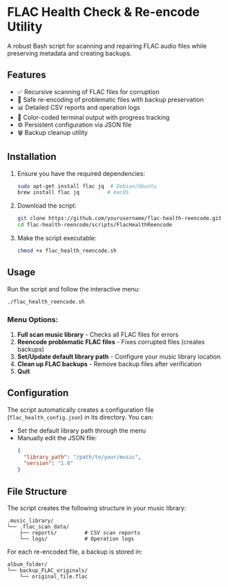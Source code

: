 # FLAC Health Check & Re-encode Utility

A robust Bash script for scanning and repairing FLAC audio files while preserving metadata and creating backups.

## Features

- ✅ Recursive scanning of FLAC files for corruption
- 🔄 Safe re-encoding of problematic files with backup preservation
- 📊 Detailed CSV reports and operation logs
- 🎨 Color-coded terminal output with progress tracking
- ⚙️ Persistent configuration via JSON file
- 🗑️ Backup cleanup utility

## Installation

1. Ensure you have the required dependencies:
   ```bash
   sudo apt-get install flac jq  # Debian/Ubuntu
   brew install flac jq         # macOS
   ```

2. Download the script:
   ```bash
   git clone https://github.com/yourusername/flac-health-reencode.git
   cd flac-health-reencode/scripts/FlacHealthReencode
   ```

3. Make the script executable:
   ```bash
   chmod +x flac_health_reencode.sh
   ```

## Usage

Run the script and follow the interactive menu:
```bash
./flac_health_reencode.sh
```

### Menu Options:
1. **Full scan music library** - Checks all FLAC files for errors
2. **Reencode problematic FLAC files** - Fixes corrupted files (creates backups)
3. **Set/Update default library path** - Configure your music library location
4. **Clean up FLAC backups** - Remove backup files after verification
5. **Quit**

## Configuration

The script automatically creates a configuration file (`flac_health_config.json`) in its directory. You can:
- Set the default library path through the menu
- Manually edit the JSON file:
  ```json
  {
    "library_path": "/path/to/your/music",
    "version": "1.0"
  }
  ```

## File Structure

The script creates the following structure in your music library:
```
.music_library/
└── .flac_scan_data/
    ├── reports/         # CSV scan reports
    └── logs/            # Operation logs
```

For each re-encoded file, a backup is stored in:
```
album_folder/
└── backup_FLAC_originals/
    └── original_file.flac
```
